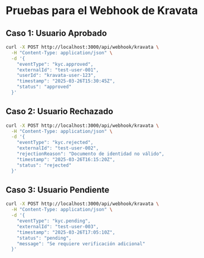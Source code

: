 # Pruebas para el Webhook de Kravata

## Caso 1: Usuario Aprobado
```bash
curl -X POST http://localhost:3000/api/webhook/kravata \
  -H "Content-Type: application/json" \
  -d '{
    "eventType": "kyc.approved",
    "externalId": "test-user-001",
    "userId": "kravata-user-123",
    "timestamp": "2025-03-26T15:30:45Z",
    "status": "approved"
  }'
```

## Caso 2: Usuario Rechazado
```bash
curl -X POST http://localhost:3000/api/webhook/kravata \
  -H "Content-Type: application/json" \
  -d '{
    "eventType": "kyc.rejected",
    "externalId": "test-user-002",
    "rejectionReason": "Documento de identidad no válido",
    "timestamp": "2025-03-26T16:15:20Z",
    "status": "rejected"
  }'
```

## Caso 3: Usuario Pendiente
```bash
curl -X POST http://localhost:3000/api/webhook/kravata \
  -H "Content-Type: application/json" \
  -d '{
    "eventType": "kyc.pending",
    "externalId": "test-user-003",
    "timestamp": "2025-03-26T17:05:10Z",
    "status": "pending",
    "message": "Se requiere verificación adicional"
  }'
```